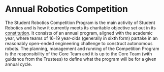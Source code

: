 # Annual Robotics Competition

The Student Robotics Competition Program is the main activity of Student Robotics and is how it currently meets its charitable objective set out in its [constitution](../resources/constitution.pdf). It consists of an annual program, aligned with the academic year, where teams of 16-19 year-olds \(generally in sixth form\) partake in an reasonably open-ended engineering challenge to construct autonomous robots. The planning, management and running of the Competition Program is the responsibility of the Core Team and it is up to the Core Team \(with guidance from the Trustees\) to define what the program will be for a given annual cycle.

